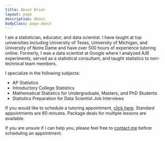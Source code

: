 ```yaml
---
title: About Brian
layout: page
description: About
bodyClass: page-about
---
```


I am a statistician, educator, and data scientist.  I have taught at top universities including University of Texas, University of Michigan, and University of Notre Dame and have over 500 hours of experience tutoring online.  Formerly, I was a data scientist at Google where I analyzed A/B experiments, served as a statistical consultant, and taught statistics to non-technical team members.

I specialize in the following subjects:
- AP Statistics
- Introductory College Statistics
- Mathematical Statistics for Undergraduate, Masters, and PhD Students
- Statistics Preparation for Data Scientist Job Interviews

If you would like to schedule a tutoring appointment, [click here](https://calendly.com/briangreco).  Standard appointments are 60 minutes.  Package deals for multiple lessons are available.

If you are unsure if I can help you, please feel free to [contact me](https://forms.gle/Ms9915cmL9Bw8DVd6) before scheduling an appointment.
